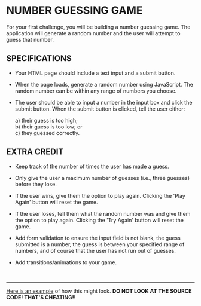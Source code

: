 # NUMBER GUESSING GAME
For your first challenge, you will be building a number guessing game. The application will generate a random number and the user will attempt to guess that number.

## SPECIFICATIONS
  * Your HTML page should include a text input and a submit button.

  * When the page loads, generate a random number using JavaScript. The random number can be within any range of numbers you choose.

  * The user should be able to input a number in the input box and click the submit button. When the submit button is clicked, tell the user either:

    a) their guess is too high;<br>
    b) their guess is too low; or<br>
    c) they guessed correctly.

## EXTRA CREDIT
  * Keep track of the number of times the user has made a guess.

  * Only give the user a maximum number of guesses (i.e., three guesses) before they lose.

  * If the user wins, give them the option to play again. Clicking the 'Play Again' button will reset the game.

  * If the user loses, tell them what the random number was and give them the option to play again. Clicking the 'Try Again' button will reset the game.

  * Add form validation to ensure the input field is not blank, the guess submitted is a number, the guess is between your specified range of numbers, and of course that the user has not run out of guesses.

  * Add transitions/animations to your game.

<br>

- - -

[Here is an example](https://codepen.io/tophergates/full/JrNjvj/) of how this might look. **DO NOT LOOK AT THE SOURCE CODE! THAT'S CHEATING!!**
